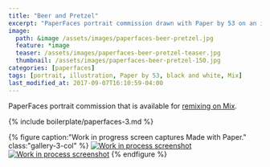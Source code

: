 ```yaml
---
title: "Beer and Pretzel"
excerpt: "PaperFaces portrait commission drawn with Paper by 53 on an iPad."
image: 
  path: &image /assets/images/paperfaces-beer-pretzel.jpg 
  feature: *image
  teaser: /assets/images/paperfaces-beer-pretzel-teaser.jpg
  thumbnail: /assets/images/paperfaces-beer-pretzel-150.jpg
categories: [paperfaces]
tags: [portrait, illustration, Paper by 53, black and white, Mix]
last_modified_at: 2017-09-07T16:10:59-04:00
---
```


PaperFaces portrait commission that is available for [remixing on Mix](https://mix.fiftythree.com/11098-Michael-Rose/147204).

{% include boilerplate/paperfaces-3.md %}

{% figure caption:"Work in progress screen captures Made with Paper." class:"gallery-3-col" %}
[![Work in process screenshot](/assets/images/paperfaces-beer-pretzel-process-1-600.jpg)](/assets/images/paperfaces-beer-pretzel-process-1-lg.jpg) [![Work in process screenshot](/assets/images/paperfaces-beer-pretzel-process-2-600.jpg)](/assets/images/paperfaces-beer-pretzel.jpg)
{% endfigure %}

